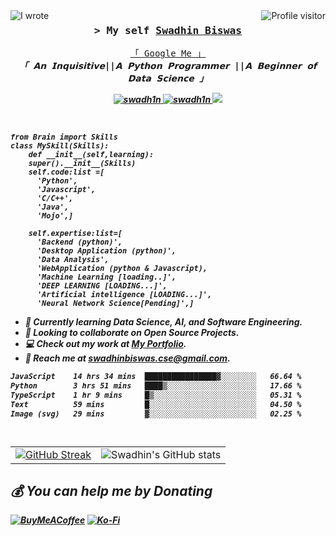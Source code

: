 <a href="https://komarev.com/ghpvc/?username=swadhinbiswas">
  <img align="right" src="https://komarev.com/ghpvc/?username=swadhinbiswas&label=Visitors&color=0e75b6&style=flat" alt="Profile visitor" />
</a>
<a href="https://komarev.com/ghpvc/?username=swadhinbiswas">
  <img align="left" src="https://img.shields.io/badge/wrote%20lines%20of%20code-97k-brightgreen" alt="I wrote" />
</a>
<!-- Intro  -->
<h3 align="center">
        <samp>&gt; My self
                <b><a target="_blank" href="#">Swadhin Biswas</a></b>
        </samp>
</h3>

<p align="center"> 
  <samp>
    <a href="https://www.google.com/search?q=swadhin+biswas">「 Google Me 」</a>
    <br>
   <b> <i> 「 𝗔𝗻 𝗜𝗻𝗾𝘂𝗶𝘀𝗶𝘁𝗶𝘃𝗲||𝗔 𝗣𝘆𝘁𝗵𝗼𝗻 𝗣𝗿𝗼𝗴𝗿𝗮𝗺𝗺𝗲𝗿 ||𝗔 𝗕𝗲𝗴𝗶𝗻𝗻𝗲𝗿 𝗼𝗳 𝗗𝗮𝘁𝗮 𝗦𝗰𝗶𝗲𝗻𝗰𝗲 」<br> 
   
    
  </samp>
</p>

<p align="center">
 <a href="#" target="blank">
  <img src="https://img.shields.io/badge/Website-DC143C?style=for-the-badge&logo=medium&logoColor=white" alt="swadh1n" />
 </a>
<a href="https://linkedin.com/in/swadh1n" target="_blank">
  <img src="https://img.shields.io/badge/LinkedIn-0077B5?style=for-the-badge&logo=linkedin&logoColor=white" alt="swadh1n"/>
 </a>
 <a href="https://twitter.com/swadh1n" target="_blank">
  <img src="https://img.shields.io/badge/Twitter-1DA1F2?style=for-the-badge&logo=twitter&logoColor=white" />
 </a>
 
</p>
<br />

<!-- About Section -->

```pyhton3
from Brain import Skills
class MySkill(Skills):
    def __init__(self,learning):
    super().__init__(Skills)
    self.code:list =[
      'Python',
      'Javascript',
      'C/C++',
      'Java',
      'Mojo',]

    self.expertise:list=[
      'Backend (python)',
      'Desktop Application (python)',
      'Data Analysis',
      'WebApplication (python & Javascript),
      'Machine Learning [loading..]',
      'DEEP LEARNING [LOADING...]',
      'Artificial intelligence [LOADING...]',
      'Neural Network Science[Pending]',]

```


- 🌱 Currently learning **Data Science, AI, and Software Engineering**.
- 🤝 Looking to collaborate on **Open Source Projects**.
- 💻 Check out my work at **[My Portfolio](https://swadhin.my.id)**.
- 📧 Reach me at **[swadhinbiswas.cse@gmail.com](mailto:swadhinbiswas.cse@gmail.com)**.









<!--START_SECTION:waka-->

```txt
JavaScript    14 hrs 34 mins  ████████████████▓░░░░░░░░   66.64 %
Python        3 hrs 51 mins   ████▒░░░░░░░░░░░░░░░░░░░░   17.66 %
TypeScript    1 hr 9 mins     █▒░░░░░░░░░░░░░░░░░░░░░░░   05.31 %
Text          59 mins         █░░░░░░░░░░░░░░░░░░░░░░░░   04.50 %
Image (svg)   29 mins         ▓░░░░░░░░░░░░░░░░░░░░░░░░   02.25 %
```

<!--END_SECTION:waka-->

```


```

<table>
  <tr>
    <td>
      <a href="https://github-readme-streak-stats.herokuapp.com/?user=swadhinbiswas&theme=dracula&hide_border=true">
        <img src="https://github-readme-streak-stats.herokuapp.com/?user=swadhinbiswas&theme=dracula&hide_border=true" alt="GitHub Streak" />
      </a>
    </td>
    <td align="right">
      <img src="https://github-readme-stats.vercel.app/api?username=swadhinbiswas&show_icons=true&bg_color=00000000&hide_border=true" alt="Swadhin's GitHub stats" />
    </td>
  </tr>
</table>







 ## 💰 You can help me by Donating
  [![BuyMeACoffee](https://img.shields.io/badge/Buy%20Me%20a%20Coffee-ffdd00?style=for-the-badge&logo=buy-me-a-coffee&logoColor=black)](https://buymeacoffee.com/swadhinbiswas) [![Ko-Fi](https://img.shields.io/badge/Ko--fi-F16061?style=for-the-badge&logo=ko-fi&logoColor=white)](https://ko-fi.com/swadhinbiswas) 
